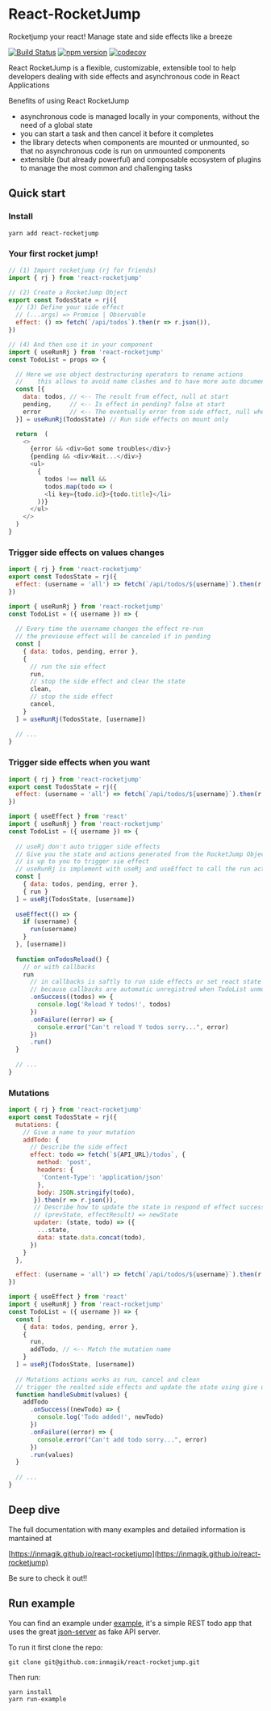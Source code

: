 # React-RocketJump

Rocketjump your react! Manage state and side effects like a breeze

[![Build Status](https://travis-ci.com/inmagik/react-rocketjump.svg?branch=master)](https://travis-ci.com/inmagik/react-rocketjump)
[![npm version](https://badge.fury.io/js/react-rocketjump.svg)](https://badge.fury.io/js/react-rocketjump)
[![codecov](https://codecov.io/gh/inmagik/react-rocketjump/branch/master/graph/badge.svg)](https://codecov.io/gh/inmagik/react-rocketjump)

React RocketJump is a flexible, customizable, extensible tool to help developers dealing with side effects and asynchronous code in React Applications

Benefits of using React RocketJump

- asynchronous code is managed locally in your components, without the need of a global state
- you can start a task and then cancel it before it completes
- the library detects when components are mounted or unmounted, so that no asynchronous code is run on unmounted components
- extensible (but already powerful) and composable ecosystem of plugins to manage the most common and challenging tasks

## Quick start

### Install

```shell
yarn add react-rocketjump
```

### Your first rocket jump!

```js
// (1) Import rocketjump (rj for friends)
import { rj } from 'react-rocketjump'

// (2) Create a RocketJump Object
export const TodosState = rj({
  // (3) Define your side effect
  // (...args) => Promise | Observable
  effect: () => fetch(`/api/todos`).then(r => r.json()),
})

// (4) And then use it in your component
import { useRunRj } from 'react-rocketjump'
const TodoList = props => {

  // Here we use object destructuring operators to rename actions
  //    this allows to avoid name clashes and to have more auto documented code
  const [{
    data: todos, // <-- The result from effect, null at start
    pending,     // <-- Is effect in pending? false at start
    error        // <-- The eventually error from side effect, null when side effect starts 
  }] = useRunRj(TodosState) // Run side effects on mount only

  return  (
    <>
      {error && <div>Got some troubles</div>}
      {pending && <div>Wait...</div>}
      <ul>
        {
          todos !== null &&
          todos.map(todo => (
          <li key={todo.id}>{todo.title}</li>
        ))}
      </ul>
    </>
  )
}
```

### Trigger side effects on values changes

```js
import { rj } from 'react-rocketjump'
export const TodosState = rj({
  effect: (username = 'all') => fetch(`/api/todos/${username}`).then(r => r.json()),
})

import { useRunRj } from 'react-rocketjump'
const TodoList = ({ username }) => {
  
  // Every time the username changes the effect re-run
  // the previouse effect will be canceled if in pending
  const [
    { data: todos, pending, error },
    {
      // run the sie effect
      run,
      // stop the side effect and clear the state
      clean,
      // stop the side effect
      cancel,
    }
  ] = useRunRj(TodosState, [username]) 
  
  // ...
}
```

### Trigger side effects when you want

```js
import { rj } from 'react-rocketjump'
export const TodosState = rj({
  effect: (username = 'all') => fetch(`/api/todos/${username}`).then(r => r.json()),
})

import { useEffect } from 'react' 
import { useRunRj } from 'react-rocketjump'
const TodoList = ({ username }) => {
  
  // useRj don't auto trigger side effects
  // Give you the state and actions generated from the RocketJump Object
  // is up to you to trigger sie effect
  // useRunRj is implement with useRj and useEffect to call the run action with your deps
  const [
    { data: todos, pending, error },
    { run }  
  ] = useRj(TodosState, [username]) 
  
  useEffect(() => {
    if (username) {
      run(username)
    }  
  }, [username])
   
  function onTodosReload() {
    // or with callbacks
    run
      // in callbacks is saftly to run side effects or set react state
      // because callbacks are automatic unregistred when TodoList unmount
      .onSuccess((todos) => {
        console.log('Reload Y todos!', todos)
      })
      .onFailure((error) => {
        console.error("Can't reload Y todos sorry...", error)
      })
      .run()
  }
  
  // ...
}
```

### Mutations
```js
import { rj } from 'react-rocketjump'
export const TodosState = rj({
  mutations: {
    // Give a name to your mutation
    addTodo: {
      // Describe the side effect
      effect: todo => fetch(`${API_URL}/todos`, {
        method: 'post',
        headers: {
         'Content-Type': 'application/json'
        },
        body: JSON.stringify(todo),
       }).then(r => r.json()),
       // Describe how to update the state in respond of effect success
       // (prevState, effectResult) => newState
       updater: (state, todo) => ({
        ...state,
        data: state.data.concat(todo),
      })
    }
  },

  effect: (username = 'all') => fetch(`/api/todos/${username}`).then(r => r.json()),
})

import { useEffect } from 'react' 
import { useRunRj } from 'react-rocketjump'
const TodoList = ({ username }) => {
  const [
    { data: todos, pending, error },
    {
      run,
      addTodo, // <-- Match the mutation name
    }  
  ] = useRj(TodosState, [username]) 
   
  // Mutations actions works as run, cancel and clean
  // trigger the realted side effects and update the state using give updater
  function handleSubmit(values) {
    addTodo
      .onSuccess((newTodo) => {
        console.log('Todo added!', newTodo)
      })
      .onFailure((error) => {
        console.error("Can't add todo sorry...", error)
      })
      .run(values)
  }
  
  // ...
}
```

## Deep dive

The full documentation with many examples and detailed information is mantained at

[https://inmagik.github.io/react-rocketjump](https://inmagik.github.io/react-rocketjump)

Be sure to check it out!!

## Run example

You can find an example under [example](https://github.com/inmagik/react-rocketjump/tree/master/example), it's a simple REST todo app that uses the great [json-server](https://github.com/typicode/json-server) as fake API server.

To run it first clone the repo:

```shell
git clone git@github.com:inmagik/react-rocketjump.git
```

Then run:

```shell
yarn install
yarn run-example
```
